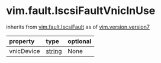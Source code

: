 vim.fault.IscsiFaultVnicInUse
=============================
inherits from [vim.fault.IscsiFault](docs/vim.fault.IscsiFault.md)
as of [vim.version.version7](docs/vim.version.md)

| property | type | optional |
|:---------|:-----|:---------|
| vnicDevice | [string](string.md "string") | None |
